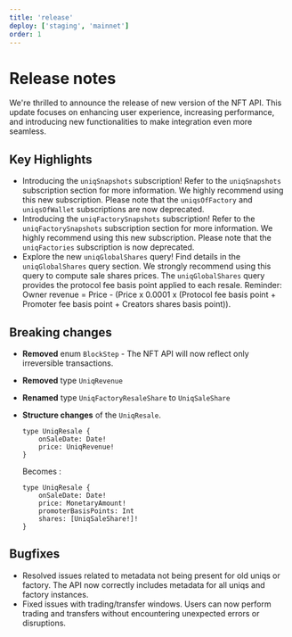 ```yaml
---
title: 'release'
deploy: ['staging', 'mainnet']
order: 1
---
```


# Release notes

We're thrilled to announce the release of new version of the NFT API. This update focuses on enhancing user experience, increasing performance, and introducing new functionalities to make integration even more seamless.

## Key Highlights

-   Introducing the `uniqSnapshots` subscription! Refer to the `uniqSnapshots` subscription section for more information. We highly recommend using this new subscription. Please note that the `uniqsOfFactory` and `uniqsOfWallet` subscriptions are now deprecated.
-   Introducing the `uniqFactorySnapshots` subscription! Refer to the `uniqFactorySnapshots` subscription section for more information. We highly recommend using this new subscription. Please note that the `uniqFactories` subscription is now deprecated.
-   Explore the new `uniqGlobalShares` query! Find details in the `uniqGlobalShares` query section. We strongly recommend using this query to compute sale shares prices. The `uniqGlobalShares` query provides the protocol fee basis point applied to each resale. Reminder: Owner revenue = Price - (Price x 0.0001 x (Protocol fee basis point + Promoter fee basis point + Creators shares basis point)).

## Breaking changes

-   **Removed** enum `BlockStep` - The NFT API will now reflect only irreversible transactions.

-   **Removed** type `UniqRevenue`

-   **Renamed** type `UniqFactoryResaleShare` to `UniqSaleShare`

-   **Structure changes** of the `UniqResale`.
    ```
    type UniqResale {
        onSaleDate: Date!
        price: UniqRevenue!
    }
    ```
    Becomes :
    ```
    type UniqResale {
        onSaleDate: Date!
        price: MonetaryAmount!
        promoterBasisPoints: Int
        shares: [UniqSaleShare!]!
    }
    ```

## Bugfixes

-   Resolved issues related to metadata not being present for old uniqs or factory. The API now correctly includes metadata for all uniqs and factory instances.
-   Fixed issues with trading/transfer windows. Users can now perform trading and transfers without encountering unexpected errors or disruptions.
